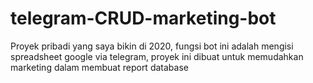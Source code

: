 # telegram-CRUD-marketing-bot
Proyek pribadi yang saya bikin di 2020, fungsi bot ini adalah mengisi spreadsheet google via telegram, proyek ini dibuat untuk memudahkan marketing dalam membuat report database
